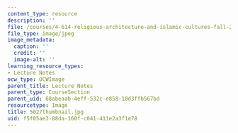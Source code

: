 ```yaml
---
content_type: resource
description: ''
file: /courses/4-614-religious-architecture-and-islamic-cultures-fall-2002/f5f05ae388da160fc041411e2a3f1e78_5027thumbnail.jpg
file_type: image/jpeg
image_metadata:
  caption: ''
  credit: ''
  image-alt: ''
learning_resource_types:
- Lecture Notes
ocw_type: OCWImage
parent_title: Lecture Notes
parent_type: CourseSection
parent_uid: 68abeaab-4eff-532c-e858-18d3ffb567bd
resourcetype: Image
title: 5027thumbnail.jpg
uid: f5f05ae3-88da-160f-c041-411e2a3f1e78
---
```

